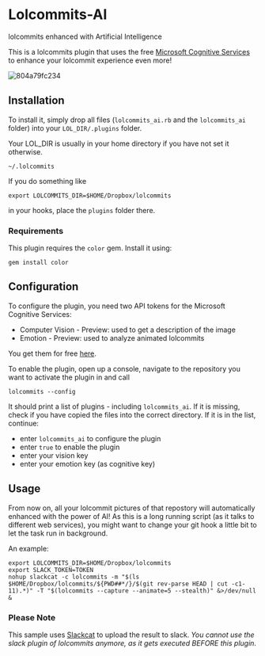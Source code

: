 # Lolcommits-AI

lolcommits enhanced with Artificial Intelligence

This is a lolcommits plugin that uses the free [Microsoft Cognitive Services](https://www.microsoft.com/cognitive-services/en-us/apis) to enhance your lolcommit experience even more!


![804a79fc234](https://cloud.githubusercontent.com/assets/121539/15093409/aece7580-143b-11e6-9346-8857b126003b.gif)

## Installation
To install it, simply drop all files (`lolcommits_ai.rb` and the `lolcommits_ai` folder) into your `LOL_DIR/.plugins` folder.

Your LOL_DIR is usually in your home directory if you have not set it otherwise.

    ~/.lolcommits

If you do something like

    export LOLCOMMITS_DIR=$HOME/Dropbox/lolcommits

in your hooks, place the `plugins` folder there.

### Requirements
This plugin requires the `color` gem. Install it using:

    gem install color

## Configuration

To configure the plugin, you need two API tokens for the Microsoft Cognitive Services:

*  Computer Vision - Preview: used to get a description of the image
*  Emotion - Preview: used to analyze animated lolcommits

You get them for free [here](https://www.microsoft.com/cognitive-services).

To enable the plugin, open up a console, navigate to the repository you want to activate the plugin in and call

    lolcommits --config
    
It should print a list of plugins - including `lolcommits_ai`. If it is missing, check if you have copied the files into the correct directory. If it is in the list, continue:

* enter `lolcommits_ai` to configure the plugin
* enter `true` to enable the plugin
* enter your vision key
* enter your emotion key (as cognitive key)

## Usage

From now on, all your lolcommit pictures of that repostory will automatically enhanced with the power of AI! As this is a long running script (as it talks to different web services), you might want to change your git hook a little bit to let the task run in background.

An example:

    export LOLCOMMITS_DIR=$HOME/Dropbox/lolcommits
    export SLACK_TOKEN=TOKEN
    nohup slackcat -c lolcommits -m "$(ls $HOME/Dropbox/lolcommits/${PWD##*/}/$(git rev-parse HEAD | cut -c1-11).*)" -T "$(lolcommits --capture --animate=5 --stealth)" &>/dev/null & 

### Please Note

 This sample uses [Slackcat](https://github.com/rlister/slackcat) to upload the result to slack. *You cannot use the slack plugin of lolcommits anymore, as it gets executed BEFORE this plugin*.


